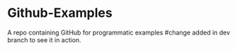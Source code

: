 # Github-Examples
A repo containing GitHub for programmatic examples
#change added in dev branch to see it in action.
